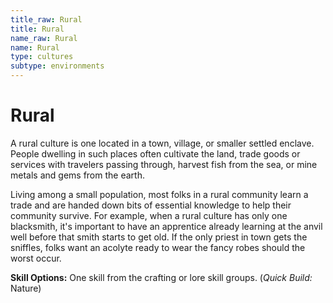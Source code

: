 ```yaml
---
title_raw: Rural
title: Rural
name_raw: Rural
name: Rural
type: cultures
subtype: environments
---
```


# Rural

A rural culture is one located in a town, village, or smaller settled enclave. People dwelling in such places often cultivate the land, trade goods or services with travelers passing through, harvest fish from the sea, or mine metals and gems from the earth.

Living among a small population, most folks in a rural community learn a trade and are handed down bits of essential knowledge to help their community survive. For example, when a rural culture has only one blacksmith, it's important to have an apprentice already learning at the anvil well before that smith starts to get old. If the only priest in town gets the sniffles, folks want an acolyte ready to wear the fancy robes should the worst occur.

**Skill Options:** One skill from the crafting or lore skill groups. (*Quick Build:* Nature)
